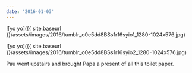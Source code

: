 ```yaml
---
date: "2016-01-03"
---
```


![yo yo]({{ site.baseurl }}/assets/images/2016/tumblr_o0e5dd8BSs1r16syio1_1280-1024x576.jpg)

![yo yo]({{ site.baseurl }}/assets/images/2016/tumblr_o0e5dd8BSs1r16syio2_1280-1024x576.jpg)

Pau went upstairs and brought Papa a present of all this toilet paper.
